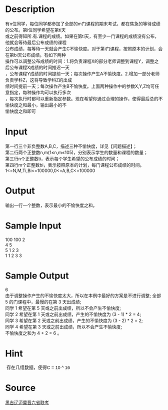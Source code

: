 
# Description

<div class="content"><div>有n位同学，每位同学都参加了全部的m门课程的期末考试，都在焦急的等待成绩的公布。第i位同学希望在第ti天</div>
<div>或之前得知所.有.课程的成绩。如果在第ti天，有至少一门课程的成绩没有公布，他就会等待最后公布成绩的课程</div>
<div>公布成绩，每等待一天就会产生C不愉快度。对于第i门课程，按照原本的计划，会在第bi天公布成绩。有如下两种</div>
<div>操作可以调整公布成绩的时间：1.将负责课程X的部分老师调整到课程Y，调整之后公布课程X成绩的时间推迟一天</div>
<div>，公布课程Y成绩的时间提前一天；每次操作产生A不愉快度。2.增加一部分老师负责学科Z，这将导致学科Z的出成</div>
<div>绩时间提前一天；每次操作产生B不愉快度。上面两种操作中的参数X,Y,Z均可任意指定，每种操作均可以执行多次</div>
<div>，每次执行时都可以重新指定参数。现在希望你通过合理的操作，使得最后总的不愉快度之和最小，输出最小的不</div>
<div>愉快度之和即可</div>
<div></div></div>

# Input

<div class="content"><div>第一行三个非负整数A,B,C，描述三种不愉快度，详见【问题描述】；</div>
<div>第二行两个正整数n,m(1≤n,m≤105)，分别表示学生的数量和课程的数量；</div>
<div>第三行n个正整数ti，表示每个学生希望的公布成绩的时间；</div>
<div>第四行m个正整数bi，表示按照原本的计划，每门课程公布成绩的时间。</div>
<div>1&lt;=N,M,Ti,Bi&lt;=100000,0&lt;=A,B,C&lt;=100000</div>
<div></div></div>

# Output

<div class="content"><div>输出一行一个整数，表示最小的不愉快度之和。</div>
<div></div></div>

# Sample Input

<div class="content"><span class="sampledata">100 100 2<br/>
4 5<br/>
5 1 2 3<br/>
1 1 2 3 3</span></div>

# Sample Output

<div class="content"><span class="sampledata">6<br/>
由于调整操作产生的不愉快度太大，所以在本例中最好的方案是不进行调整; 全部<br/>
5 的门课程中，最慢的在第 3 天出成绩;<br/>
同学 1 希望在第 5 天或之前出成绩，所以不会产生不愉快度;<br/>
同学 2 希望在第 1 天或之前出成绩，产生的不愉快度为 (3 - 1) * 2 = 4;<br/>
同学 3 希望在第 2 天或之前出成绩，产生的不愉快度为 (3 - 2) * 2 = 2;<br/>
同学 4 希望在第 3 天或之前出成绩，所以不会产生不愉快度;<br/>
不愉快度之和为 4 + 2 = 6 。</span></div>

# Hint

<div class="content"><p></p><p> <span style="font-family: Helvetica, &#39;Microsoft Yahei&#39;, verdana; font-size: 14.3999996185303px; line-height: 18.659200668335px;">存在几组数据，使得C = 10 ^ 16</span></p><p></p></div>

# Source

<div class="content"><p><a href="problemset.php?search=黑吉辽沪冀晋六省联考">黑吉辽沪冀晋六省联考</a></p></div>

